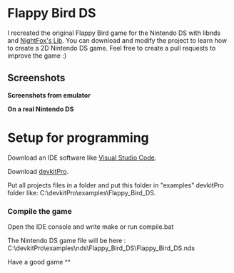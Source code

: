 # Flappy Bird DS
I recreated the original Flappy Bird game for the Nintendo DS with libnds and [NightFox's Lib](https://nightfoxandco.com/?page_id=52).
You can download and modify the project to learn how to create a 2D Nintendo DS game.
Feel free to create a pull requests to improve the game :)

## Screenshots

**Screenshots from emulator**

**On a real Nintendo DS**

# Setup for programming
Download an IDE software like [Visual Studio Code](https://code.visualstudio.com/).

Download [devkitPro](https://github.com/devkitPro/installer/releases).

Put all projects files in a folder and put this folder in "examples" devkitPro folder like: C:\devkitPro\examples\Flappy_Bird_DS.

### Compile the game
Open the IDE console and write make or run compile.bat

The Nintendo DS game file will be here : C:\devkitPro\examples\nds\Flappy_Bird_DS\Flappy_Bird_DS.nds

Have a good game ^^
